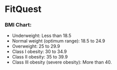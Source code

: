 # FitQuest

### BMI Chart:
- Underweight: Less than 18.5
- Normal weight (optimum range): 18.5 to 24.9
- Overweight: 25 to 29.9
- Class I obesity: 30 to 34.9
- Class II obesity: 35 to 39.9
- Class III obesity (severe obesity): More than 40.